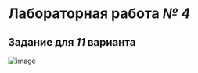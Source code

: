 # **Лабораторная работа *№ 4*** #

## Задание для *11* варианта ## 
![image](https://github.com/user-attachments/assets/8b41ede0-5aea-4aac-ac5c-400f16874b70)
